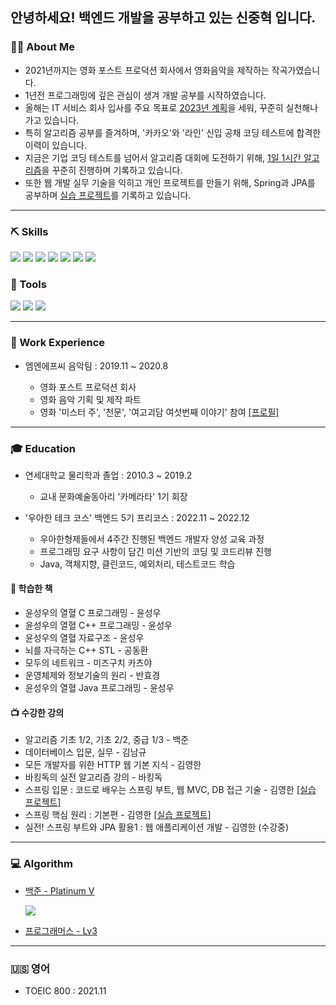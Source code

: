 ## 안녕하세요! 백엔드 개발을 공부하고 있는 신중혁 입니다.

### 💁🏻 About Me
- 2021년까지는 영화 포스트 프로덕션 회사에서 영화음악을 제작하는 작곡가였습니다.
- 1년전 프로그래밍에 깊은 관심이 생겨 개발 공부를 시작하였습니다.
- 올해는 IT 서비스 회사 입사를 주요 목표로 [2023년 계획](https://github.com/Joshua-Shin/PlansFor2023)을 세워, 꾸준히 실천해나가고 있습니다.
- 특히 알고리즘 공부를 즐겨하며, '카카오'와 '라인' 신입 공채 코딩 테스트에 합격한 이력이 있습니다.
- 지금은 기업 코딩 테스트를 넘어서 알고리즘 대회에 도전하기 위해, [1일 1시간 알고리즘](https://github.com/Joshua-Shin/Algorithm-BaekJoon)을 꾸준히 진행하며 기록하고 있습니다.
- 또한 웹 개발 실무 기술을 익히고 개인 프로젝트를 만들기 위해, Spring과 JPA를 공부하며 [실습 프로젝트](https://github.com/Joshua-Shin/core)를 기록하고 있습니다.

-------

### ⛏️ Skills
<img src="https://img.shields.io/badge/C++-00599C?style=for-the-badge&logo=cplusplus&logoColor=white"/> <img src="https://img.shields.io/badge/JAVA-007396?style=for-the-badge&logo=java&logoColor=white"> <img src="https://img.shields.io/badge/Spring-6DB33F?style=for-the-badge&logo=Spring&logoColor=white"> <img src="https://img.shields.io/badge/Spring Boot-6DB33F?style=for-the-badge&logo=SpringBoot&logoColor=white"> <img src="https://img.shields.io/badge/JPA-59666C?style=for-the-badge&logo=Hibernate&logoColor=white"> <img src="https://img.shields.io/badge/JUnit5-25A162?style=for-the-badge&logo=junit5&logoColor=white"> <img src="https://img.shields.io/badge/mysql-4479A1?style=for-the-badge&logo=mysql&logoColor=white">

### 🔧 Tools
<img src="https://img.shields.io/badge/VSCode-007ACC?style=for-the-badge&logo=visualstudiocode&logoColor=white"/> <img src="https://img.shields.io/badge/IntelliJ-000000?style=for-the-badge&logo=intellijidea&logoColor=white"/> <img src="https://img.shields.io/badge/github-181717?style=for-the-badge&logo=github&logoColor=white"/>

-------

### 🏢 Work Experience
- 엠엔에프씨 음악팀 : 2019.11 ~ 2020.8 
 
  - 영화 포스트 프로덕션 회사
  - 영화 음악 기획 및 제작 파트
  - 영화 '미스터 주', '천문', '여고괴담 여섯번째 이야기' 참여 [[프로필]](https://search.naver.com/search.naver?where=nexearch&sm=tab_etc&mra=bjky&x_csa=%7B%22fromUi%22%3A%22kb%22%7D&pkid=1&os=2996906&qvt=0&query=%EC%8B%A0%EC%A4%91%ED%98%81)

-------

### 🎓 Education
- 연세대학교 물리학과 졸업 : 2010.3 ~ 2019.2
  - 교내 문화예술동아리 '카메라타' 1기 회장

- '우아한 테크 코스' 백엔드 5기 프리코스 : 2022.11 ~ 2022.12
  - 우아한형제들에서 4주간 진행된 백엔드 개발자 양성 교육 과정
  - 프로그래밍 요구 사항이 담긴 미션 기반의 코딩 및 코드리뷰 진행
  - Java, 객체지향, 클린코드, 예외처리, 테스트코드 학습

#### 📗 학습한 책
- 윤성우의 열혈 C 프로그래밍 - 윤성우
- 윤성우의 열혈 C++ 프로그래밍 - 윤성우
- 윤성우의 열혈 자료구조 - 윤성우
- 뇌를 자극하는 C++ STL - 공동환
- 모두의 네트워크 - 미즈구치 카츠야
- 운영체제와 정보기술의 원리 - 반효경
- 윤성우의 열혈 Java 프로그래밍 - 윤성우
#### 📺 수강한 강의
- 알고리즘 기초 1/2, 기초 2/2, 중급 1/3 - 백준
- 데이터베이스 입문, 실무 - 김남규
- 모든 개발자를 위한 HTTP 웹 기본 지식 - 김영한
- 바킹독의 실전 알고리즘 강의 - 바킹독
- 스프링 입문 : 코드로 배우는 스프링 부트, 웹 MVC, DB 접근 기술 - 김영한 [[실습 프로젝트]](https://github.com/Joshua-Shin/hello-spring)
- 스프링 핵심 원리 : 기본편 - 김영한 [[실습 프로젝트]](https://github.com/Joshua-Shin/core)
- 실전! 스프링 부트와 JPA 활용1 : 웹 애플리케이션 개발 - 김영한 (수강중)

-------

### 💻 Algorithm
- [백준 - Platinum V](https://solved.ac/profile/sjh910805) 
     
     
     <img src="http://mazassumnida.wtf/api/v2/generate_badge?boj=sjh910805">
- [프로그래머스 - Lv3](https://career.programmers.co.kr/pr/sjh910805_1792)

-------

### 🇺🇸 영어
- TOEIC 800 : 2021.11


